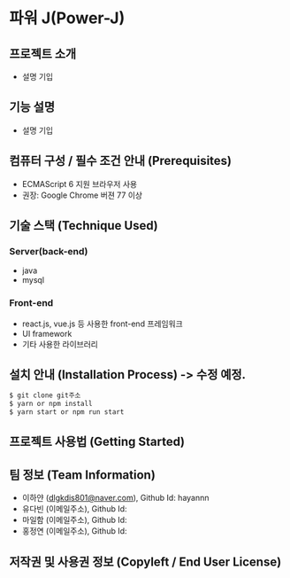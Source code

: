 # 파워 J(Power-J)

## 프로젝트 소개
- 설명 기입


## 기능 설명
 - 설명 기입

## 컴퓨터 구성 / 필수 조건 안내 (Prerequisites)
* ECMAScript 6 지원 브라우저 사용
* 권장: Google Chrome 버젼 77 이상

## 기술 스택 (Technique Used) 
### Server(back-end)
 -  java 
 - mysql 
 
### Front-end
 -  react.js, vue.js 등 사용한 front-end 프레임워크 
 -  UI framework
 - 기타 사용한 라이브러리

## 설치 안내 (Installation Process) -> 수정 예정.
```bash
$ git clone git주소
$ yarn or npm install
$ yarn start or npm run start
```

## 프로젝트 사용법 (Getting Started)


## 팀 정보 (Team Information)
- 이하얀 (dlgkdis801@naver.com), Github Id: hayannn
- 유다빈 (이메일주소), Github Id:
- 마일함 (이메일주소), Github Id:
- 홍정연 (이메일주소), Github Id:

## 저작권 및 사용권 정보 (Copyleft / End User License)

